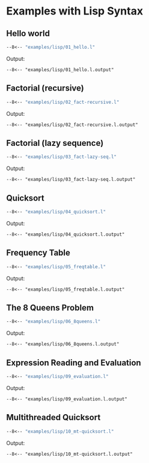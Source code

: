Examples with Lisp Syntax
=========================

Hello world
-----------

```lisp
--8<-- "examples/lisp/01_hello.l"
```

Output:
```
--8<-- "examples/lisp/01_hello.l.output"
```

Factorial (recursive)
---------------------

```lisp
--8<-- "examples/lisp/02_fact-recursive.l"
```

Output:
```
--8<-- "examples/lisp/02_fact-recursive.l.output"
```

Factorial (lazy sequence)
-------------------------

```lisp
--8<-- "examples/lisp/03_fact-lazy-seq.l"
```

Output:
```
--8<-- "examples/lisp/03_fact-lazy-seq.l.output"
```

Quicksort
---------

```lisp
--8<-- "examples/lisp/04_quicksort.l"
```

Output:
```
--8<-- "examples/lisp/04_quicksort.l.output"
```

Frequency Table
---------------

```lisp
--8<-- "examples/lisp/05_freqtable.l"
```

Output:
```
--8<-- "examples/lisp/05_freqtable.l.output"
```

The 8 Queens Problem
--------------------

```lisp
--8<-- "examples/lisp/06_8queens.l"
```

Output:
```
--8<-- "examples/lisp/06_8queens.l.output"
```

Expression Reading and Evaluation
---------------------------------

```lisp
--8<-- "examples/lisp/09_evaluation.l"
```

Output:
```
--8<-- "examples/lisp/09_evaluation.l.output"
```

Multithreaded Quicksort
-----------------------

```lisp
--8<-- "examples/lisp/10_mt-quicksort.l"
```

Output:
```
--8<-- "examples/lisp/10_mt-quicksort.l.output"
```


